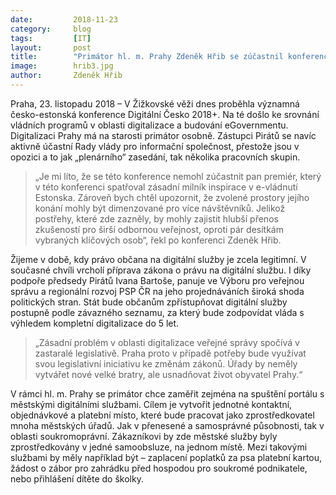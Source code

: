```yaml
---
date:         2018-11-23
category:     blog
tags:         [IT]
layout:       post
title:        "Primátor hl. m. Prahy Zdeněk Hřib se zúčastnil konference Digitální Česko 2018+"
image:        hrib3.jpg
author:       Zdeněk Hřib
---
```


Praha, 23. listopadu 2018 – V Žižkovské věži dnes proběhla významná česko-estonská konference Digitální Česko 2018+. Na té došlo ke srovnání vládních programů v oblasti digitalizace a budování eGovernmentu. Digitalizaci Prahy má na starosti primátor osobně. Zástupci Pirátů se navíc aktivně účastní Rady vlády pro informační společnost, přestože jsou v opozici a to jak „plenárního“ zasedání, tak několika pracovních skupin.

> „Je mi líto, že se této konference nemohl zúčastnit pan premiér, který v této konferenci spatřoval zásadní milník inspirace v e-vládnutí Estonska. Zároveň bych chtěl upozornit, že zvolené prostory jejího konání mohly být dimenzované pro více návštěvníků. Jelikož postřehy, které zde zazněly, by mohly zajistit hlubší přenos zkušeností pro širší odbornou veřejnost, oproti pár desítkám vybraných klíčových osob“, řekl po konferenci Zdeněk Hřib.

Žijeme v době, kdy právo občana na digitální služby je zcela legitimní.  V současné chvíli vrcholí příprava zákona o právu na digitální službu. I díky podpoře předsedy Pirátů Ivana Bartoše, panuje ve Výboru pro veřejnou správu a regionální rozvoj PSP ČR na jeho projednáváních široká shoda politických stran. Stát bude občanům zpřístupňovat digitální služby postupně podle závazného seznamu, za který bude zodpovídat vláda s výhledem kompletní digitalizace do 5 let.

> „Zásadní problém v oblasti digitalizace veřejné správy spočívá v zastaralé legislativě. Praha proto v případě potřeby bude využívat svou legislativní iniciativu ke změnám zákonů. Úřady by neměly vytvářet nové velké bratry, ale usnadňovat život obyvatel Prahy.“

V rámci hl. m. Prahy se primátor chce zaměřit zejména na spuštění portálu s městskými digitálními službami. Cílem je vytvořit jednotné kontaktní, objednávkové a platební místo, které bude pracovat jako zprostředkovatel mnoha městských úřadů. Jak v přenesené a samosprávné působnosti, tak v oblasti soukromoprávní. Zákazníkovi by zde městské služby byly zprostředkovány v jedné samoobsluze, na jednom místě. Mezi takovými službami by měly například být – zaplacení poplatků za psa platební kartou, žádost o zábor pro zahrádku před hospodou pro soukromé podnikatele, nebo přihlášení dítěte do školky.
